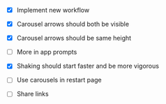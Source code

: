  - [x] Implement new workflow

 - [x] Carousel arrows should both be visible
 - [x] Carousel arrows should be same height
 - [ ] More in app prompts
 - [x] Shaking should start faster and be more vigorous

 - [ ] Use carousels in restart page
 - [ ] Share links